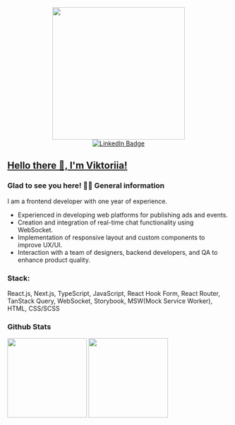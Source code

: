 <div id = "header" align = "center">
  <img src = "https://media.giphy.com/media/2IudUHdI075HL02Pkk/giphy.gif" width = "300" />
</div>

<div align="center" id="badges">
  <a href = "https://www.linkedin.com/in/viktoriia-samoilova-3310b1259/" target="_blank">
  <img src = "https://img.shields.io/badge/LinkedIn-blue?style=for-the-badge&logo=linkedin&logoColor=white" alt="LinkedIn Badge"/>
</div>

<div id="badges" align="center">
  <img src="https://komarev.com/ghpvc/?username=wcodersv&style=flat-square&color=blue" alt=""/>
</div>

## Hello there 👋, I'm [Viktoriia!](https://www.linkedin.com/in/viktoriia-samoilova/) 
### Glad to see you here! 👩‍💻 General information
 I am a frontend developer with one year of experience. 
 <ul>
  <li>Experienced in developing web platforms for publishing ads and events.</li>
  <li>Creation and integration of real-time chat functionality using WebSocket.</li>
  <li>Implementation of responsive layout and custom components to improve UX/UI.</li>
  <li>Interaction with a team of designers, backend developers, and QA to enhance product quality.</li>
</ul>

### Stack:
React.js, Next.js, TypeScript, JavaScript, React Hook Form, React Router, TanStack Query, WebSocket, Storybook, MSW(Mock Service Worker), HTML, CSS/SCSS 


### Github Stats
<div>
  <img height="180em" src="https://github-readme-stats.vercel.app/api?username=wcodersv&show_icons=true&hide_border=true&&count_private=true&include_all_commits=true" />
  <img height="180em" src="https://github-readme-stats.vercel.app/api/top-langs/?username=wcodersv&exclude_repo=KNN-Image-Classification&show_icons=true&hide_border=true&layout=compact&langs_count=8"/>
</div>
